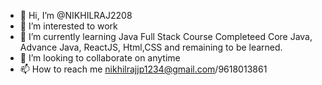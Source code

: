- 👋 Hi, I’m @NIKHILRAJ2208
- 👀 I’m interested to work 
- 🌱 I’m currently learning Java Full Stack Course Completeed Core Java, Advance Java, ReactJS, Html,CSS and remaining to be learned.
- 💞️ I’m looking to collaborate on anytime
- 📫 How to reach me nikhilrajjp1234@gmail.com/9618013861

<!---
NIKHILRAJ2208/NIKHILRAJ2208 is a ✨ special ✨ repository because its `README.md` (this file) appears on your GitHub profile.
You can click the Preview link to take a look at your changes.
--->
